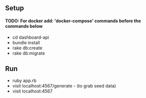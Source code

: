 ## Setup
#### TODO: For docker add: 'docker-compose' commands before the commands below
* cd dashboard-api
* bundle install
* rake db:create
* rake db:migrate

## Run
* ruby app.rb
* visit localhost:4567/generate    - (to grab seed data)
* visit localhost:4567
